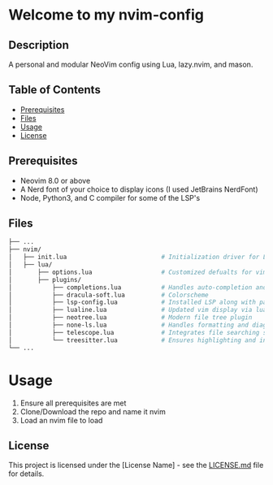 # Welcome to my nvim-config

## Description
A personal and modular NeoVim config using Lua, lazy.nvim, and mason.

## Table of Contents
- [Prerequisites](#prerequisites)
- [Files](#files)
- [Usage](#usage)
- [License](#license)

## Prerequisites 
- Neovim 8.0 or above
- A Nerd font of your choice to display icons (I used JetBrains NerdFont)
- Node, Python3, and C compiler for some of the LSP's

## Files
```` bash
├── ...
├── nvim/
│   ├── init.lua                          # Initialization driver for Lua plugins
│   ├── lua/
│       ├── options.lua                   # Customized defualts for vim interface
│       ├── plugins/
│           ├── completions.lua           # Handles auto-completion and snippets based on installed LSP
│           ├── dracula-soft.lua          # Colorscheme
│           ├── lsp-config.lua            # Installed LSP along with package manager
│           ├── lualine.lua               # Updated vim display via lua-line config
│           ├── neotree.lua               # Modern file tree plugin
│           ├── none-ls.lua               # Handles formatting and diagnostics given LSP
│           ├── telescope.lua             # Integrates file searching system using GREP
│           └── treesitter.lua            # Ensures highlighting and indentation based on LSP
└── ...

````
# Usage
1. Ensure all prerequisites are met
2. Clone/Download the repo and name it nvim
3. Load an nvim file to load 

## License
This project is licensed under the [License Name] - see the [LICENSE.md](LICENSE.md) file for details.
